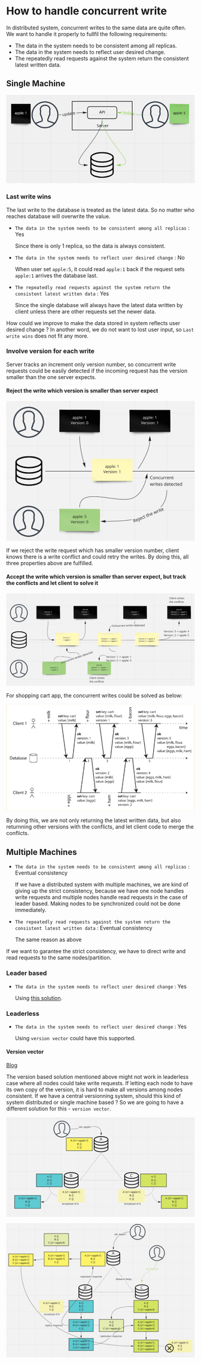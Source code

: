 # How to handle concurrent write

In distributed system, concurrent writes to the same data are quite often. We want to handle it properly to fullfil the
following requirements:

- The data in the system needs to be consistent among all replicas.
- The data in the system needs to reflect user desired change.
- The repeatedly read requests against the system return the consistent latest written data.

## Single Machine

![single-machine-concurrent-write](./resources/single-machine-concurrent-write.png)

### Last write wins

The last write to the database is treated as the latest data. So no matter who reaches database will overwrite the value.

- `The data in the system needs to be consistent among all replicas` : Yes

  Since there is only 1 replica, so the data is always consistent.

- `The data in the system needs to reflect user desired change` : No

  When user set `apple:5`, it could read `apple:1` back if the request sets `apple:1` arrives the database last.

- `The repeatedly read requests against the system return the consistent latest written data` : Yes

  Since the single database will always have the latest data written by client unless there are other requests set the
  newer data.

How could we improve to make the data stored in system reflects user desired change ? In another word, we do not want to
lost user input, so `Last write wins` does not fit any more.

### Involve version for each write

Server tracks an increment only version number, so concurrent write requests could be easily detected if the incoming
request has the version smaller than the one server expects.

#### Reject the write which version is smaller than server expect

![reject-write](./resources/reject-smaller-version-writes.png)

If we reject the write request which has smaller version number, client knows there is a write conflict and could retry
the writes. By doing this, all three properties above are fulfilled.

#### Accept the write which version is smaller than server expect, but track the conflicts and let client to solve it

![accept-write-client-solves-conflicts](./resources/accept-writes-client-solves-conflicts.png)

For shopping cart app, the concurrent writes could be solved as below:

![concurrent-shopping-cart](./resources/concurrent-shopping-cart.png)

By doing this, we are not only returning the latest written data, but also returnning other versions with the conflicts,
and let client code to merge the conflicts.

## Multiple Machines

- `The data in the system needs to be consistent among all replicas` : Eventual consistency

  If we have a distributed system with multiple machines, we are kind of giving up the strict consistency, because we
  have one node handles write requests and multiple nodes handle read requests in the case of leader based. Making nodes
  to be synchronized could not be done immediately.

- `The repeatedly read requests against the system return the consistent latest written data` : Eventual consistency

  The same reason as above

If we want to garantee the strict consistency, we have to direct write and read requests to the same nodes/partition.

### Leader based

- `The data in the system needs to reflect user desired change` : Yes

  Using [this solution](#involve-version-for-each-write).

### Leaderless

- `The data in the system needs to reflect user desired change` : Yes

  Using `version vector` could have this supported.

#### Version vector

[Blog](https://riak.com/posts/technical/vector-clocks-revisited/index.html?p=9545.html#equalvv)

The version based solution mentioned above might not work in leaderless case where all nodes could take write requests.
If letting each node to have its own copy of the version, it is hard to make all versions among nodes consistent.
If we have a central versionning system, should this kind of system distributed or single machine based ? So we are
going to have a different solution for this - `version vector`.

![version-vector-no-conflicts](./resources/version-vector-no-conflicts.png)

![version-vector-conflicts](./resources/version-vector-conflicts.png)